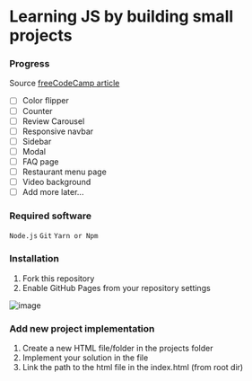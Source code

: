 # Learning JS by building small projects

### Progress

Source [freeCodeCamp article](https://www.freecodecamp.org/news/javascript-projects-for-beginners/#how-to-create-tabs-that-display-different-content)

- [ ] Color flipper
- [ ] Counter
- [ ] Review Carousel
- [ ] Responsive navbar
- [ ] Sidebar
- [ ] Modal
- [ ] FAQ page
- [ ] Restaurant menu page
- [ ] Video background
- [ ] Add more later...

### Required software
`Node.js`
`Git`
`Yarn or Npm`

### Installation
1. Fork this repository
2. Enable GitHub Pages from your repository settings

![image](https://user-images.githubusercontent.com/7374942/112717237-f693a380-8ef3-11eb-84ee-5ae1be5e9871.png)


### Add new project implementation
1. Create a new HTML file/folder in the projects folder
2. Implement your solution in the file
3. Link the path to the html file in the index.html (from root dir)

